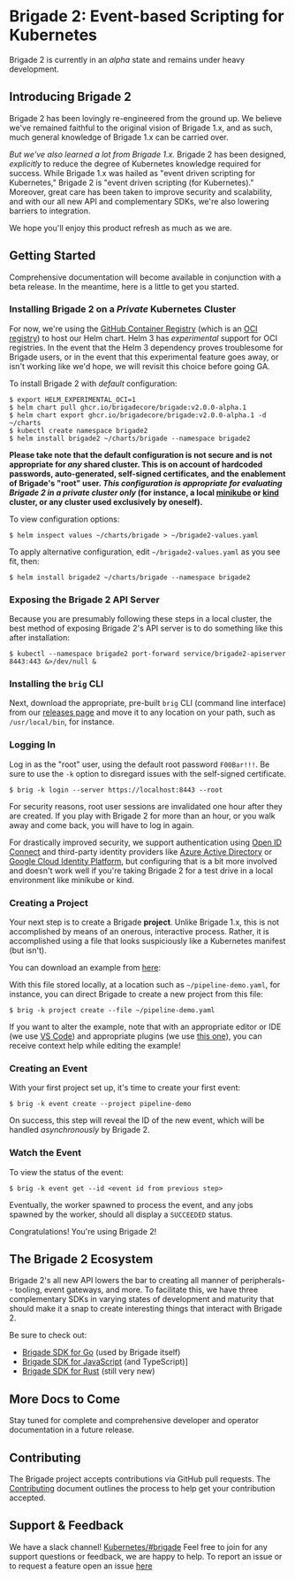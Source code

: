 # Brigade 2: Event-based Scripting for Kubernetes

Brigade 2 is currently in an _alpha_ state and remains under heavy development.

## Introducing Brigade 2

Brigade 2 has been lovingly re-engineered from the ground up. We believe we've
remained faithful to the original vision of Brigade 1.x, and as such, much
general knowledge of Brigade 1.x can be carried over.

_But we've also learned a lot from Brigade 1.x._ Brigade 2 has been designed,
_explicitly_ to reduce the degree of Kubernetes knowledge required for success.
While Brigade 1.x was hailed as "event driven scripting for Kubernetes," Brigade
2 is "event driven scripting (for Kubernetes)." Moreover, great care has been
taken to improve security and scalability, and with our all new API and
complementary SDKs, we're also lowering barriers to integration.

We hope you'll enjoy this product refresh as much as we are.

## Getting Started

Comprehensive documentation will become available in conjunction with a beta
release. In the meantime, here is a little to get you started.

### Installing Brigade 2 on a _Private_ Kubernetes Cluster

For now, we're using the [GitHub Container Registry](https://ghcr.io) (which is
an [OCI registry](https://helm.sh/docs/topics/registries/)) to host our Helm
chart. Helm 3 has _experimental_ support for OCI registries. In the event that
the Helm 3 dependency proves troublesome for Brigade users, or in the event that
this experimental feature goes away, or isn't working like we'd hope, we will
revisit this choice before going GA.

To install Brigade 2 with _default_ configuration:

```console
$ export HELM_EXPERIMENTAL_OCI=1
$ helm chart pull ghcr.io/brigadecore/brigade:v2.0.0-alpha.1
$ helm chart export ghcr.io/brigadecore/brigade:v2.0.0-alpha.1 -d ~/charts
$ kubectl create namespace brigade2
$ helm install brigade2 ~/charts/brigade --namespace brigade2
```

__Please take note that the default configuration is not secure and is not
appropriate for _any_ shared cluster. This is on account of hardcoded passwords,
auto-generated, self-signed certificates, and the enablement of Brigade's "root"
user. _This configuration is appropriate for evaluating Brigade 2 in a private
cluster only_ (for instance, a local
[minikube](https://minikube.sigs.k8s.io/docs/) or
[kind](https://kind.sigs.k8s.io/) cluster, or any cluster used exclusively by
oneself).__

To view configuration options:

```console
$ helm inspect values ~/charts/brigade > ~/brigade2-values.yaml
```

To apply alternative configuration, edit `~/brigade2-values.yaml` as you see
fit, then:

```console
$ helm install brigade2 ~/charts/brigade --namespace brigade2
```

### Exposing the Brigade 2 API Server

Because you are presumably following these steps in a local cluster, the best
method of exposing Brigade 2's API server is to do something like this after
installation:

```console
$ kubectl --namespace brigade2 port-forward service/brigade2-apiserver 8443:443 &>/dev/null &
```

### Installing the `brig` CLI

Next, download the appropriate, pre-built `brig` CLI (command line interface)
from our [releases page](https://github.com/brigadecore/brigade/releases) and
move it to any location on your path, such as `/usr/local/bin`, for instance.

### Logging In

Log in as the "root" user, using the default root password `F00Bar!!!`. Be sure
to use the `-k` option to disregard issues with the self-signed certificate.

```console
$ brig -k login --server https://localhost:8443 --root
```

For security reasons, root user sessions are invalidated one hour after they
are created. If you play with Brigade 2 for more than an hour, or you walk away
and come back, you will have to log in again.

For drastically improved security, we support authentication using [Open ID
Connect](https://openid.net/connect/) and third-party identity providers like
[Azure Active
Directory](https://azure.microsoft.com/en-us/services/active-directory/) or
[Google Cloud Identity Platform](https://cloud.google.com/identity-platform/),
but configuring that is a bit more involved and doesn't work well if you're
taking Brigade 2 for a test drive in a local environment like minikube or kind.

### Creating a Project

Your next step is to create a Brigade __project__. Unlike Brigade 1.x, this is
not accomplished by means of an onerous, interactive process. Rather, it is
accomplished using a file that looks suspiciously like a Kubernetes manifest
(but isn't).

You can download an example from
[here](https://raw.githubusercontent.com/brigadecore/brigade/v2/examples/javascript/pipeline-demo.yaml):

With this file stored locally, at a location such as `~/pipeline-demo.yaml`, for
instance, you can direct Brigade to create a new project from this file:

```console
$ brig -k project create --file ~/pipeline-demo.yaml
```

If you want to alter the example, note that with an appropriate editor or IDE
(we use [VS Code](https://code.visualstudio.com/)) and appropriate plugins (we
use [this
one](https://marketplace.visualstudio.com/items?itemName=redhat.vscode-yaml)),
you can receive context help while editing the example!

### Creating an Event

With your first project set up, it's time to create your first event:

```console
$ brig -k event create --project pipeline-demo
```

On success, this step will reveal the ID of the new event, which will be handled
_asynchronously_ by Brigade 2.

### Watch the Event

To view the status of the event:

```console
$ brig -k event get --id <event id from previous step>
```

Eventually, the worker spawned to process the event, and any jobs spawned by
the worker, should all display a `SUCCEEDED` status.

Congratulations! You're using Brigade 2!

## The Brigade 2 Ecosystem

Brigade 2's all new API lowers the bar to creating all manner of peripherals--
tooling, event gateways, and more. To facilitate this, we have three
complementary SDKs in varying states of development and maturity that should
make it a snap to create interesting things that interact with Brigade 2.

Be sure to check out:

* [Brigade SDK for Go](https://github.com/brigadecore/brigade/tree/v2/sdk) (used by Brigade itself)
* [Brigade SDK for JavaScript](https://github.com/krancour/brigade-sdk-for-js) (and TypeScript)]
* [Brigade SDK for Rust](https://github.com/brigadecore/brigade-sdk-for-rust) (still very new)

## More Docs to Come

Stay tuned for complete and comprehensive developer and operator documentation
in a future release.

## Contributing

The Brigade project accepts contributions via GitHub pull requests. The
[Contributing](CONTRIBUTING.md) document outlines the process to help get your
contribution accepted.

## Support & Feedback

We have a slack channel!
[Kubernetes/#brigade](https://kubernetes.slack.com/messages/C87MF1RFD) Feel free
to join for any support questions or feedback, we are happy to help. To report
an issue or to request a feature open an issue
[here](https://github.com/brigadecore/brigade/issues)
